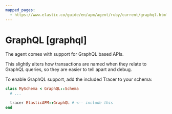 ```yaml
---
mapped_pages:
  - https://www.elastic.co/guide/en/apm/agent/ruby/current/graphql.html
---
```


# GraphQL [graphql]

The agent comes with support for GraphQL based APIs.

This slightly alters how transactions are named when they relate to GraphQL queries, so they are easier to tell apart and debug.

To enable GraphQL support, add the included Tracer to your schema:

```ruby
class MySchema < GraphQL::Schema
  # ...

  tracer ElasticAPM::GraphQL # <-- include this
end
```

